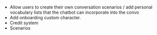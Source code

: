 - Allow users to create their own conversation scenarios / add personal vocabulary lists that the chatbot can incorporate into the convo
- Add onboarding custom character.
- Credit system
- Scenarios